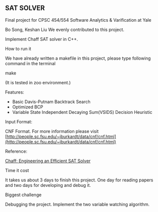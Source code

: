 ## SAT SOLVER
Final project for CPSC 454/554 Software Analytics & Varification at Yale

Bo Song, Keshan Liu
We evenly contributed to this project.

Implement Chaff SAT solver in C++.

How to run it

We have already written a makefile in this project, please type following command in the terminal

make 

(It is tested in zoo environment.)

Features:
 - Basic Davis-Putnam Backtrack Search
 - Optimized BCP
 - Variable State Independent Decaying Sum(VSIDS) Decision Heuristic

Input Format:

  CNF Format.
  For more information please visit [http://people.sc.fsu.edu/~jburkardt/data/cnf/cnf.html](http://people.sc.fsu.edu/~jburkardt/data/cnf/cnf.html) 

Reference:

 [Chaff: Engineering an Efficient SAT Solver](https://www.princeton.edu/~chaff/publication/DAC2001v56.pdf)

Time it cost

It takes us about 3 days to finish this project. One day for reading papers and two days for developing and debug it.

Biggest challenge

Debugging the project. Implement the two variable watching algorithm.
